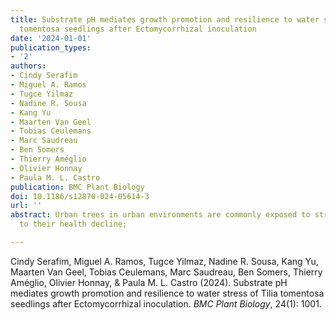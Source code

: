 ```yaml
---
title: Substrate pH mediates growth promotion and resilience to water stress of Tilia
  tomentosa seedlings after Ectomycorrhizal inoculation
date: '2024-01-01'
publication_types:
- '2'
authors:
- Cindy Serafim
- Miguel A. Ramos
- Tugce Yilmaz
- Nadine R. Sousa
- Kang Yu
- Maarten Van Geel
- Tobias Ceulemans
- Marc Saudreau
- Ben Somers
- Thierry Améglio
- Olivier Honnay
- Paula M. L. Castro
publication: BMC Plant Biology
doi: 10.1186/s12870-024-05614-3
url: ''
abstract: Urban trees in urban environments are commonly exposed to stresses, contributing
  to their health decline;

---
```


Cindy Serafim, Miguel A. Ramos, Tugce Yilmaz, Nadine R. Sousa, Kang Yu, Maarten Van Geel, Tobias Ceulemans, Marc Saudreau, Ben Somers, Thierry Améglio, Olivier Honnay, & Paula M. L. Castro (2024). Substrate pH mediates growth promotion and resilience to water stress of Tilia tomentosa seedlings after Ectomycorrhizal inoculation. *BMC Plant Biology*, 24(1): 1001.
